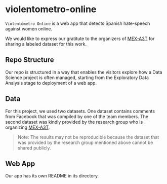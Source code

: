# violentometro-online

`Violentómetro Online` is a web app that detects Spanish hate-speech against women online.

We would like to express our gratitute to the organizers of [MEX-A3T](https://sites.google.com/view/mex-a3t/) for sharing a labeled dataset for this work.

## Repo Structure

Our repo is structured in a way that enables the visitors explore how a Data Science project is often managed, starting from the Exploratory Data Analysis stage to deployment of a web app.

## Data

For this project, we used two datasets. One dataset contains comments from Facebook that was compiled by one of the team members. The second dataset was kindly provided by the research group who is organizing [MEX-A3T](https://sites.google.com/view/mex-a3t/). 

>Note: The results may not be reproducible because the dataset that was provided by the research group mentioned above cannot be shared publicly.

## Web App

Our app has its own README in its directory.
